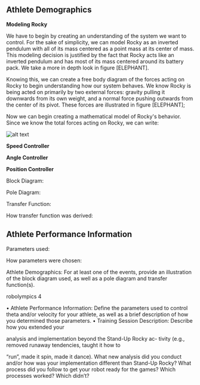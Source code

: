 ## Athlete Demographics

**Modeling Rocky**

We have to begin by creating an understanding of the system we want to control. For the sake of simplicity, we can model Rocky as an inverted pendulum with all of its mass centered as a point mass at its center of mass. This modeling decision is justified by the fact that Rocky acts like an inverted pendulum and has most of its mass centered around its battery pack. We take a more in depth look in figure [ELEPHANT].

[//]: <> (ELEPHANT Sketch of Rocky overlaid with a sketch of an inverted pendulum with callouts explaining what is what in the diagram)

Knowing this, we can create a free body diagram of the forces acting on Rocky to begin understanding how our system behaves. We know Rocky is being acted on primarily by two external forces: gravity pulling it downwards from its own weight, and a normal force pushing outwards from the center of its pivot. These forces are illustrated in figure [ELEPHANT];

[//]: <> (ELEPHANT Insert a free body diagram of Rocky here.)

Now we can begin creating a mathematical model of Rocky's behavior. Since we know the total forces acting on Rocky, we can write:

[//]: <> (ELEPHANT Insert a free body diagram of Rocky here.)

![alt text](https://www.draw.io/?lightbox=1&highlight=0000ff&edit=_blank&layers=1&nav=1&title=Angle-Speed-Position%20Diagram.xml#Uhttps%3A%2F%2Fraw.githubusercontent.com%2FAmyPhung%2FQEA-Rocky%2Fmaster%2FDeliverables%2FAngle-Speed-Position%2520Diagram.xml "Test")

**Speed Controller**

**Angle Controller**

**Position Controller**

Block Diagram:

Pole Diagram:

Transfer Function:

How transfer function was derived:

## Athlete Performance Information

Parameters used:

How parameters were chosen:

Athlete Demographics: For at least one of the events, provide an
illustration of the block diagram used, as well as a pole diagram
and transfer function(s).

robolympics 4

• Athlete Performance Information: Define the parameters used
to control theta and/or velocity for your athlete, as well as a
brief description of how you determined those parameters.
• Training Session Description: Describe how you extended your

analysis and implementation beyond the Stand-Up Rocky ac-
tivity (e.g., removed runaway tendencies, taught it how to

“run”, made it spin, made it dance). What new analysis did
you conduct and/or how was your implementation different
than Stand-Up Rocky? What process did you follow to get your
robot ready for the games? Which processes worked? Which
didn’t?

